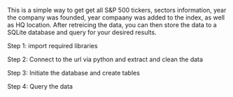 This is a simple way to get get all S&P 500 tickers, sectors information, year the company was founded, year compaany was added to the index, as well as HQ location. After retreicing the data, you can then store the data to a SQLite database and query for your desired results.

Step 1: import required libraries

Step 2: Connect to the url via python and extract and clean the data

Step 3: Initiate the database and create tables 

Step 4: Query the data
